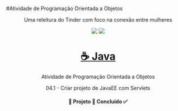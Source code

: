 ﻿#Atividade de Programação Orientada a Objetos
 
 <div align="center">

Uma releitura do Tinder com foco na conexão entre mulheres

<img src = "https://img.shields.io/static/v1?label=license&message=MIT&color=<COLOR>&style=<STYLE>&logo=<LOGO>" /> 
<img src = "https://img.shields.io/static/v1?label=java&message=v1.8.2&color=red&style=<STYLE>&logo=<LOGO>" /> 
</p>

<h1 align="center">
    <a href="https://www.java.com/pt-BR/">☕ Java</a>
</h1>
<p align="center">Atividade de Programação Orientada a Objetos</p>

04.1 - Criar projeto de JavaEE com Servlets

<h4 align="center"> 
	🚧  Projeto 🚀 Concluído  ✅
</h4>
